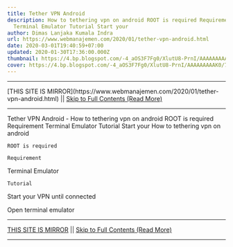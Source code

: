 ```yaml
---
title: Tether VPN Android
description: How to tethering vpn on android ROOT is required Requirement
  Terminal Emulator Tutorial Start your
author: Dimas Lanjaka Kumala Indra
url: https://www.webmanajemen.com/2020/01/tether-vpn-android.html
date: 2020-03-01T19:40:59+07:00
updated: 2020-01-30T17:36:00.000Z
thumbnail: https://4.bp.blogspot.com/-4_aOS3F7Fg0/XlutU8-PrnI/AAAAAAAAAK0/7KvHUpX78WQw8a-2MYQjo-P1Oq9Mv1zTACLcBGAsYHQ/s1600/imgingest-2117968900021071073.png
cover: https://4.bp.blogspot.com/-4_aOS3F7Fg0/XlutU8-PrnI/AAAAAAAAAK0/7KvHUpX78WQw8a-2MYQjo-P1Oq9Mv1zTACLcBGAsYHQ/s1600/imgingest-2117968900021071073.png
---
```


<hr/> [THIS SITE IS MIRROR](https://www.webmanajemen.com/2020/01/tether-vpn-android.html) || <a href="https://www.webmanajemen.com/2020/01/tether-vpn-android.html" rel="follow" class="button" id="read-more">Skip to Full Contents (Read More)</a> <hr/> Tether VPN Android - How to tethering vpn on android ROOT is required Requirement Terminal Emulator Tutorial Start your How to tethering vpn on android  
  
    ROOT is required
  
    Requirement
  
  
  
    
Terminal Emulator
  
  
    Tutorial
  
  
  
    
Start your VPN until connected
    
Open terminal emulator <hr/> [THIS SITE IS MIRROR](https://www.webmanajemen.com/2020/01/tether-vpn-android.html) || <a href="https://www.webmanajemen.com/2020/01/tether-vpn-android.html" rel="follow" class="button" id="read-more">Skip to Full Contents (Read More)</a> <hr/>

<script>
    if (location.host.includes('dimaslanjaka12')) {
      location.replace('https://www.webmanajemen.com/2020/01/tether-vpn-android.html');
    }
  </script>